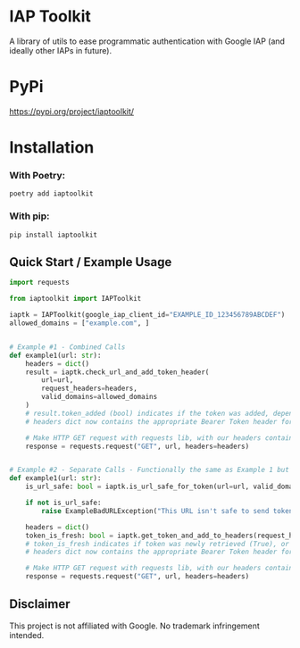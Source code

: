 # IAP Toolkit

A library of utils to ease programmatic authentication with Google IAP (and ideally other IAPs in future).

# PyPi
https://pypi.org/project/iaptoolkit/

# Installation
### With Poetry:
`poetry add iaptoolkit`

### With pip:
`pip install iaptoolkit`

## Quick Start / Example Usage

```python
import requests

from iaptoolkit import IAPToolkit

iaptk = IAPToolkit(google_iap_client_id="EXAMPLE_ID_123456789ABCDEF")
allowed_domains = ["example.com", ]


# Example #1 - Combined Calls
def example1(url: str):
    headers = dict()
    result = iaptk.check_url_and_add_token_header(
        url=url,
        request_headers=headers,
        valid_domains=allowed_domains
    )
    # result.token_added (bool) indicates if the token was added, depending on whether or not URL was valid
    # headers dict now contains the appropriate Bearer Token header for Google IAP

    # Make HTTP GET request with requests lib, with our headers containing bearer token to auth with IAP
    response = requests.request("GET", url, headers=headers)


# Example #2 - Separate Calls - Functionally the same as Example 1 but more flexibility in URL validation
def example1(url: str):
    is_url_safe: bool = iaptk.is_url_safe_for_token(url=url, valid_domains=valid_domains)

    if not is_url_safe:
        raise ExampleBadURLException("This URL isn't safe to send token headers to!")

    headers = dict()
    token_is_fresh: bool = iaptk.get_token_and_add_to_headers(request_headers=headers)
    # token_is_fresh indicates if token was newly retrieved (True), or if a cached token was reused (False)
    # headers dict now contains the appropriate Bearer Token header for Google IAP

    # Make HTTP GET request with requests lib, with our headers containing bearer token to auth with IAP
    response = requests.request("GET", url, headers=headers)

```

## Disclaimer

This project is not affiliated with Google. No trademark infringement intended.
